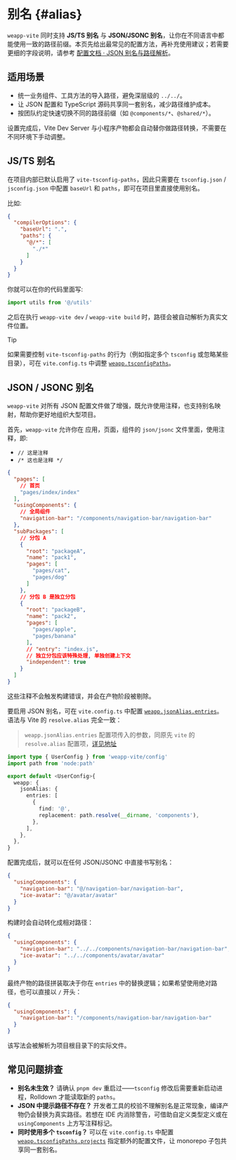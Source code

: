 # 别名 {#alias}

`weapp-vite` 同时支持 **JS/TS 别名** 与 **JSON/JSONC 别名**，让你在不同语言中都能使用一致的路径前缀。本页先给出最常见的配置方法，再补充使用建议；若需要更细的字段说明，请参考 [配置文档 · JSON 别名与路径解析](/config/json-and-alias.md)。

## 适用场景

- 统一业务组件、工具方法的导入路径，避免深层级的 `../../`。
- 让 JSON 配置和 TypeScript 源码共享同一套别名，减少路径维护成本。
- 按团队约定快速切换不同的路径前缀（如 `@components/*`、`@shared/*`）。

设置完成后，Vite Dev Server 与小程序产物都会自动替你做路径转换，不需要在不同环境下手动调整。

## JS/TS 别名

在项目内部已默认启用了 `vite-tsconfig-paths`，因此只需要在 `tsconfig.json` / `jsconfig.json` 中配置 `baseUrl` 和 `paths`，即可在项目里直接使用别名。

比如:

```json
{
  "compilerOptions": {
    "baseUrl": ".",
    "paths": {
      "@/*": [
        "./*"
      ]
    }
  }
}
```

你就可以在你的代码里面写:

```ts
import utils from '@/utils'
```

之后在执行 `weapp-vite dev` / `weapp-vite build` 时，路径会被自动解析为真实文件位置。

> [!TIP]
> 如果需要控制 `vite-tsconfig-paths` 的行为（例如指定多个 `tsconfig` 或忽略某些目录），可在 `vite.config.ts` 中调整 [`weapp.tsconfigPaths`](/config/json-and-alias.md#weapp-tsconfigpaths)。

## JSON / JSONC 别名

`weapp-vite` 对所有 JSON 配置文件做了增强，既允许使用注释，也支持别名映射，帮助你更好地组织大型项目。

首先，`weapp-vite` 允许你在 应用，页面，组件的 `json/jsonc` 文件里面，使用注释，即:

- `// 这是注释`
- `/* 这也是注释 */`

```json
{
  "pages": [
    // 首页
    "pages/index/index"
  ],
  "usingComponents": {
    // 全局组件
    "navigation-bar": "/components/navigation-bar/navigation-bar"
  },
  "subPackages": [
    // 分包 A
    {
      "root": "packageA",
      "name": "pack1",
      "pages": [
        "pages/cat",
        "pages/dog"
      ]
    },
    // 分包 B 是独立分包
    {
      "root": "packageB",
      "name": "pack2",
      "pages": [
        "pages/apple",
        "pages/banana"
      ],
      // "entry": "index.js",
      // 独立分包应该特殊处理, 单独创建上下文
      "independent": true
    }
  ]
}
```

这些注释不会触发构建错误，并会在产物阶段被剔除。

要启用 JSON 别名，可在 `vite.config.ts` 中配置 [`weapp.jsonAlias.entries`](/config/json-and-alias.md#weapp-jsonalias)。语法与 Vite 的 `resolve.alias` 完全一致：

> `weapp.jsonAlias.entries` 配置项传入的参数，同原先 `vite` 的 `resolve.alias` 配置项，[详见地址](https://vite.dev/config/shared-options.html#resolve-alias)

```ts
import type { UserConfig } from 'weapp-vite/config'
import path from 'node:path'

export default <UserConfig>{
  weapp: {
    jsonAlias: {
      entries: [
        {
          find: '@',
          replacement: path.resolve(__dirname, 'components'),
        },
      ],
    },
  },
}
```

配置完成后，就可以在任何 JSON/JSONC 中直接书写别名：

```json
{
  "usingComponents": {
    "navigation-bar": "@/navigation-bar/navigation-bar",
    "ice-avatar": "@/avatar/avatar"
  }
}
```

构建时会自动转化成相对路径：

```json
{
  "usingComponents": {
    "navigation-bar": "../../components/navigation-bar/navigation-bar",
    "ice-avatar": "../../components/avatar/avatar"
  }
}
```

最终产物的路径拼装取决于你在 `entries` 中的替换逻辑；如果希望使用绝对路径，也可以直接以 `/` 开头：

```json
{
  "usingComponents": {
    "navigation-bar": "/components/navigation-bar/navigation-bar"
  }
}
```

该写法会被解析为项目根目录下的实际文件。

## 常见问题排查

- **别名未生效？** 请确认 `pnpm dev` 重启过——`tsconfig` 修改后需要重新启动进程，Rolldown 才能读取新的 `paths`。
- **JSON 中提示路径不存在？** 开发者工具的校验不理解别名是正常现象，编译产物仍会替换为真实路径。若想在 IDE 内消除警告，可借助自定义类型定义或在 `usingComponents` 上方写注释标记。
- **同时使用多个 `tsconfig`？** 可以在 `vite.config.ts` 中配置 [`weapp.tsconfigPaths.projects`](../config/json-and-alias.md#weapp-tsconfigpaths) 指定额外的配置文件，让 monorepo 子包共享同一套别名。
